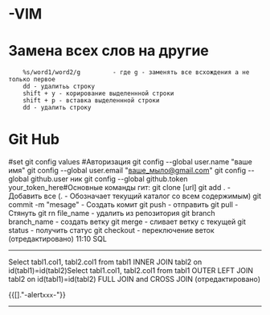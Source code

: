 # -VIM

# Замена всех слов на другие 
        %s/word1/word2/g         - где g - заменять все всхождения а не только первое 
        dd - удалитьь строку
        shift + y - корирование выделеннной строки
        shift + р - вставка выделеннной строки        
        dd - удалить строку
# Git Hub

#set git config values #Авторизация
git config --global user.name "ваше имя"
git config --global user.email "ваше_мыло@gmail.com"
git config --global github.user ник
git config --global github.token your_token_here#Основные команды гит:
git clone [url]
git add . - Добавить все (. - Обозначает текущий каталог со всем содержимым)
git commit -m "mesage" - Создать комит
git push - отправить
git pull - Стянуть
git rn file_name - удалить из репозитория
git branch branch_name - создать ветку
git merge - сливает ветку с текущей
git status - получить статус
git checkout - переключение веток (отредактировано) 
  11:10
SQL
**********************************************************
Select tabl1.col1, tabl2.col1 from tabl1 INNER JOIN tabl2 on id(tabl1)=id(tabl2)Select tabl1.col1, tabl2.col1 from tabl1 OUTER LEFT JOIN tabl2 on id(tabl1)=id(tabl2)
FULL JOIN and CROSS JOIN (отредактировано) 


{{[]."-alert`xxx`-"}}

***********

